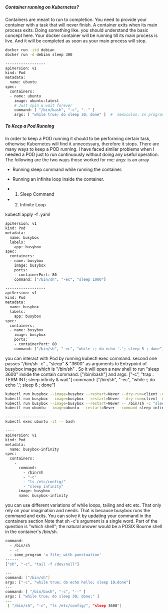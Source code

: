 

##### Container running on Kubernetes?
Containers are meant to run to completion. You need to provide your container with a task that will never finish.
A container exits when its main process exits. Doing something like. 
you should understand the basic concept here. Your docker container will be running till its main process is live. And it will be completed as soon as your main process will stop.

``````sh
docker run -itd debian
docker run -d debian sleep 300

------------------
apiVersion: v1
kind: Pod
metadata:
  name: ubuntu
spec:
  containers:
  - name: ubuntu
    image: ubuntu:latest
    # Just spin & wait forever
    command: [ "/bin/bash", "-c", "--" ]
    args: [ "while true; do sleep 30; done" ]  #  semicolon. In programming standards, the ; signifies an end of statement,

``````

##### To Keep a Pod Running
In order to keep a POD running it should to be performing certain task, otherwise Kubernetes will find it unnecessary, therefore it stops. There are many ways to keep a POD running.
I have faced similar problems when I needed a POD just to run continuously without doing any useful operation. The following are the two ways those worked for me:
args: is an array

- Running sleep command while running the container.
- Running an infinite loop inside the container.

- 1. Sleep Command
- 2. Infinite Loop

kubectl apply -f <pod-yaml-file-name>.yaml

``````sh
apiVersion: v1
kind: Pod
metadata:
  name: busybox
  labels:
    app: busybox
spec:
  containers:
  - name: busybox
    image: busybox
    ports:
    - containerPort: 80
    command: ["/bin/sh", "-ec", "sleep 1000"]

------------------
apiVersion: v1
kind: Pod
metadata:
  name: busybox
  labels:
    app: busybox
spec:
  containers:
  - name: busybox
    image: busybox
    ports:
    - containerPort: 80
    command: ["/bin/sh", "-ec", "while :; do echo '.'; sleep 5 ; done"]

``````
you can interact with Pod by running kubectl exec command.
second one passes "/bin/sh -c" , "sleep" & "3600" as arguments to Entrypoint of busybox image which is "/bin/sh" . So it will open a new shell to run "sleep 3600" inside the contain
command: ["/bin/bash"] and args: ["-c", "trap : TERM INT; sleep infinity & wait"]
command: ["/bin/sh", "-ec", "while :; do echo '.'; sleep 6 ; done"]

``````sh
kubectl run busybox --image=busybox --restart=Never --dry-run=client -o yaml -- sleep 3600
kubectl run busybox --image=busybox --restart=Never --dry-run=client -o yaml -- /bin/sh -c "sleep 3600"
kubectl run busybox --image=busybox --restart=Never -- /bin/sh -c "sleep 3600;echo boo"
kubectl run ubuntu --image=ubuntu --restart=Never --command sleep infinity

------------------
kubectl exec ubuntu -it -- bash

----
apiVersion: v1
kind: Pod
metadata: 
  name: busybox-infinity
spec: 
  containers: 
    - 
      command: 
        - /bin/sh
        - "-c"
        - "ls /etc/config/"
        - "sleep infinity"
      image: busybox
      name: busybox-infinity

``````
you can use different variations of while loops, tailing and etc etc. That only rely on your imagination and needs.
That is because busybox runs the command and exits. You can solve it by updating your command in the containers section
Note that sh -c's argument is a single word. Part of the question is "which shell"; the natural answer would be a POSIX Bourne shell in the container's /bin/sh.


``````sh
command:
  - /bin/sh
  - -c
  - some_program 'a file; with punctuation'
------
["sh", "-c", "tail -f /dev/null"]

---
command: ["/bin/sh"]
args: ["-c", "while true; do echo hello; sleep 10;done"]
---
command: [ "/bin/bash", "-c", "--" ]
args: [ "while true; do sleep 30; done;" ]
---
 [ "/bin/sh", "-c", "ls /etc/config/", "sleep 3600"]

``````